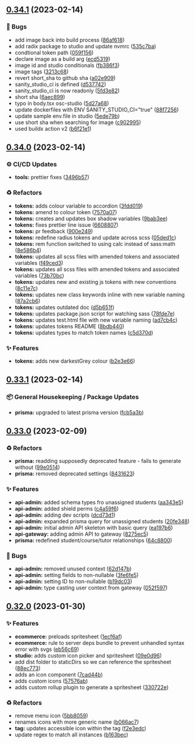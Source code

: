 ## [0.34.1](https://github.com/Open-Study-College/osc/compare/v0.34.0...v0.34.1) (2023-02-14)


### 🐛 Bugs

* add image back into build process ([86af618](https://github.com/Open-Study-College/osc/commit/86af6189208abdd4fd4b77ead77be360b8808701))
* add radix package to studio and update nvmrc ([535c7ba](https://github.com/Open-Study-College/osc/commit/535c7ba51fc553541333e87574c6cd21aa815990))
* condtional token path ([059f156](https://github.com/Open-Study-College/osc/commit/059f1561905060268465109da9ae358ca203a1ab))
* declare image as a build arg ([ecd5319](https://github.com/Open-Study-College/osc/commit/ecd531955492506d17cfbdcb68f6e2617599d9eb))
* image id and studio conditionals ([fb386f3](https://github.com/Open-Study-College/osc/commit/fb386f3ad2bd6c910b80301654375984447a60e0))
* image tags ([3213c68](https://github.com/Open-Study-College/osc/commit/3213c687a62822f75d2a7255e111b6d26b9b2aed))
* revert short_sha to github sha ([a02e909](https://github.com/Open-Study-College/osc/commit/a02e9098f3bb18f063f3195bbf234b3692b8e05d))
* sanity_studio_ci is defined ([d537742](https://github.com/Open-Study-College/osc/commit/d537742db8b60c7e7b3e8b313d2dda113fadc0a9))
* sanity_studio_ci is now readonly ([5fd3e82](https://github.com/Open-Study-College/osc/commit/5fd3e820305370a7b741fc53a92359997adae3b4))
* short sha ([6aec899](https://github.com/Open-Study-College/osc/commit/6aec8996fba4fa0e992a7e31bf7deac2a88e20cc))
* typo in body.tsx osc-studio ([5d27a68](https://github.com/Open-Study-College/osc/commit/5d27a686ce6049b2d129f011984452aaeb3499e2))
* update dockerfiles with ENV SANITY_STUDIO_CI="true" ([88f7256](https://github.com/Open-Study-College/osc/commit/88f7256ea83561571fec2c3baedc512d457a4406))
* update sample env.file in studio ([5ede79b](https://github.com/Open-Study-College/osc/commit/5ede79bb89a2ba3803f1cb1536dddb6c6da4ec76))
* use short sha when searching for image ([c902995](https://github.com/Open-Study-College/osc/commit/c902995ace022020d15cc6ff800a5ac4b6b70be0))
* used buildx action v2 ([b6f21e1](https://github.com/Open-Study-College/osc/commit/b6f21e1d3b6438eb02509c77d10aef8b2c28a714))

## [0.34.0](https://github.com/Open-Study-College/osc/compare/v0.33.1...v0.34.0) (2023-02-14)


### ⚙️ CI/CD Updates

* **tools:** prettier fixes ([3496b57](https://github.com/Open-Study-College/osc/commit/3496b5775fdde62d23774ea8bc670aa6cae6f56a))


### ♻️ Refactors

* **tokens:** adds colour variable to accordion ([3fdd019](https://github.com/Open-Study-College/osc/commit/3fdd019156a83661d5bd616a4acc1b24ff40b7d1))
* **tokens:** amend to colour token ([7570a07](https://github.com/Open-Study-College/osc/commit/7570a07fbc10756a69eeadddaa6595645ff094ba))
* **tokens:** creates and updates box shadow variables ([9bab3ee](https://github.com/Open-Study-College/osc/commit/9bab3ee16a9dcfca36c7787e04452bac54ef97b8))
* **tokens:** fixes prettier line issue ([6608807](https://github.com/Open-Study-College/osc/commit/6608807c046f113fa6c10065a282716f536e84da))
* **tokens:** pr feedback ([900e249](https://github.com/Open-Study-College/osc/commit/900e249ad5b703d1f6064a8a4b3e21271319fd31))
* **tokens:** redefine radius tokens and update across scss ([05ded1c](https://github.com/Open-Study-College/osc/commit/05ded1c881a3f9ee1580ee7dc7b69dc0a0158386))
* **tokens:** rem function switched to using calc instead of sass:math ([8e586b4](https://github.com/Open-Study-College/osc/commit/8e586b4e5ab5d23eaf237a91593f79c05be57e2a))
* **tokens:** updates all scss files with amended tokens and associated variables ([f49ced3](https://github.com/Open-Study-College/osc/commit/f49ced305c027e9d98f6a1cf081cd3f250a6f82c))
* **tokens:** updates all scss files with amended tokens and associated variables ([73b70bc](https://github.com/Open-Study-College/osc/commit/73b70bcd594bc23f158487bd1bfe2bd03e1860a2))
* **tokens:** updates new and existing js tokens with new conventions ([8c11e7c](https://github.com/Open-Study-College/osc/commit/8c11e7c8c50dc39f3e44c8ecd242f15a1091bf37))
* **tokens:** updates new class keywords inline with new variable naming ([87a2cb6](https://github.com/Open-Study-College/osc/commit/87a2cb6db137bb99305d8bb309c85b6ab2929614))
* **tokens:** updates outdated doc ([d5b651f](https://github.com/Open-Study-College/osc/commit/d5b651f3f4e41134656029ff5d1a45e59b33fa71))
* **tokens:** updates package.json script for watching sass ([78fde7e](https://github.com/Open-Study-College/osc/commit/78fde7ed9e07e2d6b24d4ae5cc890b9bd9a69084))
* **tokens:** updates test.html file with new variable naming ([ad7cb4c](https://github.com/Open-Study-College/osc/commit/ad7cb4cf481793c7cbc1afe72ca30f95e33e577a))
* **tokens:** updates tokens README ([8bdb440](https://github.com/Open-Study-College/osc/commit/8bdb440eb3fdd1192afb8a7f0918db493064f481))
* **tokens:** updates types to match token names ([c5d370d](https://github.com/Open-Study-College/osc/commit/c5d370d3585997298708efee06111409e4235807))


### ✨ Features

* **tokens:** adds new darkestGrey colour ([b2e3e66](https://github.com/Open-Study-College/osc/commit/b2e3e66fdeff8a53eb5574abb7a3e81ce7d427f7))

## [0.33.1](https://github.com/Open-Study-College/osc/compare/v0.33.0...v0.33.1) (2023-02-14)


### 📦 General Housekeeping / Package Updates

* **prisma:** upgraded to latest prisma version ([fcb5a3b](https://github.com/Open-Study-College/osc/commit/fcb5a3bca9e82801fa362b8190a1e66e0d7c594e))

## [0.33.0](https://github.com/Open-Study-College/osc/compare/v0.32.0...v0.33.0) (2023-02-09)


### ♻️ Refactors

* **prisma:** readding supposedly deprecated feature - fails to generate without ([99e0514](https://github.com/Open-Study-College/osc/commit/99e0514e0e063d3a1195483c9e010edf560eaec5))
* **prisma:** removed deprecated settings ([8431623](https://github.com/Open-Study-College/osc/commit/8431623aecb17d3cf503387492e8511007343031))


### ✨ Features

* **api-admin:** added schema types fro unassigned students ([aa343e5](https://github.com/Open-Study-College/osc/commit/aa343e5ec6cfbdef7aa0c75ec78924cda85e0007))
* **api-admin:** added shield perms ([c4a59f6](https://github.com/Open-Study-College/osc/commit/c4a59f6acf449973bb55cd3db93827cba750e72b))
* **api-admin:** adding dev scripts ([dcd73d1](https://github.com/Open-Study-College/osc/commit/dcd73d18825f6a1ad477d499bc24e53fabc80d4c))
* **api-admin:** expanded prisma query for unassigned students ([20fe348](https://github.com/Open-Study-College/osc/commit/20fe3489fd00e53efba9e2ba7e38df5616535ee7))
* **api-admin:** initial admin API skeleton with basic query ([ea197b6](https://github.com/Open-Study-College/osc/commit/ea197b6d7e457d9a32fa1d01933c3aa9464dc5df))
* **api-gateway:** adding admin API to gateway ([8275ec5](https://github.com/Open-Study-College/osc/commit/8275ec57b58f810eced1aef2a9d26ab977449b2b))
* **prisma:** redefined student/course/tutor relationships ([64c8800](https://github.com/Open-Study-College/osc/commit/64c88002f1924beb8ec71c290d93df1e1e8ba83b))


### 🐛 Bugs

* **api-admin:** removed unused context ([62d147b](https://github.com/Open-Study-College/osc/commit/62d147b95356fdbed7619f0ce5d991b2044ff149))
* **api-admin:** setting fields to non-nullable ([3fe6fe5](https://github.com/Open-Study-College/osc/commit/3fe6fe5a3172a8c7d562a208b04215736b1ab93a))
* **api-admin:** setting ID to non-nullable ([b19dc03](https://github.com/Open-Study-College/osc/commit/b19dc03e72590e1cee27a880077bbcf751e991dd))
* **api-admin:** type casting user context from gateway ([052f597](https://github.com/Open-Study-College/osc/commit/052f59735532b9ac8e521bc8094858514fc222ed))

## [0.32.0](https://github.com/Open-Study-College/osc/compare/v0.31.0...v0.32.0) (2023-01-30)


### ✨ Features

* **ecommerce:** preloads spritesheet ([1ecf6af](https://github.com/Open-Study-College/osc/commit/1ecf6af565ce6479d0d9901ca1b1eb7655e2b00f))
* **ecommerce:** rule to server deps bundle to prevent unhandled syntax error with svgs ([eb56c69](https://github.com/Open-Study-College/osc/commit/eb56c693c9ad111c3d453abb30189f72e3bbb7bf))
* **studio:** adds custom icon picker and spritesheet ([09e0d96](https://github.com/Open-Study-College/osc/commit/09e0d966e8a7a601a1e3d3dc94e0959897d19297))
* add dist folder to staticDirs so we can reference the spritesheet ([88ec773](https://github.com/Open-Study-College/osc/commit/88ec77339ffd98a1234594e6e3ef74dd00168146))
* adds an icon component ([7cad44b](https://github.com/Open-Study-College/osc/commit/7cad44b706b67d7471d9e887383be698b16f7a46))
* adds custom icons ([57576ab](https://github.com/Open-Study-College/osc/commit/57576ab8e7839716f139bfe2df233a044dbb63a8))
* adds custom rollup plugin to generate a spritesheet ([330722e](https://github.com/Open-Study-College/osc/commit/330722e39924e4491ce40f602561776597eac836))


### ♻️ Refactors

* remove menu icon ([5bb8059](https://github.com/Open-Study-College/osc/commit/5bb805900ffdba29d36391a9be2e1aae60943232))
* renames icons with more generic name ([b066ac7](https://github.com/Open-Study-College/osc/commit/b066ac7af867104cb51ffba1f1063285d7bbba47))
* **tag:** updates accessible icon within the tag ([f2e3edc](https://github.com/Open-Study-College/osc/commit/f2e3edc7531870efde3be1a7a9d0dee28e6e7b5d))
* update regex to match all instances ([b163bec](https://github.com/Open-Study-College/osc/commit/b163bec45d4d3718c96494a05888450a6f5384ab))

